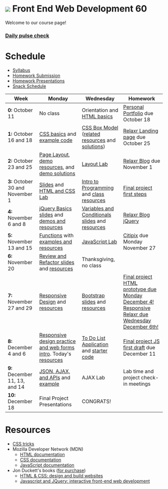 # ![](https://ga-dash.s3.amazonaws.com/production/assets/logo-9f88ae6c9c3871690e33280fcf557f33.png) Front End Web Development 60

Welcome to our course page!
### **[Daily pulse check](http://bit.ly/fewd60_exitticket)**

# Schedule
* [Syllabus](https://drive.google.com/file/d/0B8Xkn5bpaj3KRG5CZW1zejBQVjQ/view)
* [Homework Submission](https://docs.google.com/spreadsheets/d/1VH69kigSGi_H6ddLWjPvuqSwjJ4bsBq2OzVuuqNqALI/edit#gid=0)
* [Homework Presentations](https://docs.google.com/spreadsheets/d/1C8MEWs1j84YWrifGvV2uSq79sEIMyJkI8QTZcZHbk2c/edit#gid=0)
* [Snack Schedule](https://docs.google.com/spreadsheets/d/15m4Sbwb1jWfFmEC1rdBwHdKEsNSSdLL2POvCcK3n1ls/edit#gid=0)

Week | Monday |  Wednesday | Homework |
----- | ----- | ------ | ---- |
**0:** October 11 | No class | Orientation and [HTML basics][0W]  | [Personal Portfolio][0H] due October 18 |
**1:** October 16 and 18 | [CSS basics][1M] and [example code][1M_examples] | [CSS Box Model][1W] ([related resources][1W_resources] and [solutions][1W_solutions]) | [Relaxr Landing page][1H] due October 25 |
**2:** October 23 and 25 | [Page Layout][2M], [demo resources][2M_resources], and [demo solutions][2M_solutions] | [Layout Lab][2W]  | [Relaxr Blog][2H] due November 1 |
**3:** October 30 and November 1 | [Slides][3M] and [HTML and CSS Lab][3M_lab] | [Intro to Programming][3W] and [class resources][3W_resources] | [Final project first steps][3H] |
**4:** November 6 and 8 | [jQuery Basics slides][4M] and [demos and resources][4M_resources] | [Variables and Conditionals slides][4W] and [resources][4W_resources] |  [Relaxr Blog jQuery][4H] |
**5:** November 13 and 15 | [Functions][5M] with [examples and resources][5M_resources] | [JavaScript Lab][5W] | [Citipix][5H] due Monday November 27 |
**6:** November 20  | [Review and Refactor slides][6M] and [resources][6M_resources] | Thanksgiving, no class  |  |
**7:** November 27 and 29 | [Responsive Design][7M] and [resources][7M_resources] | [Bootstrap slides][7W] and [resources][7W_resources] | [Final project HTML prototype due Monday December 4! Responsive Relaxr due Wednesday December 6th!][7H]  |
**8:** December 4 and 6 | [Responsive design practice and web forms intro][8M]. Today's [resources][8M_resources] | [To Do List Application][8W] and [starter code][8W_resources] | [Final project JS first draft][8H] due December 11 |
**9:** December 11, 13, and 14 | [JSON, AJAX, and APIs][9M] and [example][9M_resources] | AJAX Lab | Lab time and project check-in meetings |  
**10:** December 18 |  Final Project Presentations | CONGRATS! | |

[0M]: # "..."
[0W]: https://docs.google.com/presentation/d/1mNgiufC1fkp1DdMb7nLtlqWDD-MhvcnyQoX19LWu7oI/edit#slide=id.g10525f8a8b_0_30 "HTML Basics slides"
[0H]: /homework/week01 "week 1 hw"

[1M]: https://docs.google.com/presentation/d/1AUuVf3hAFHJ4X3pEVYpzTue7vhggdK6vse4Sz42Up68/edit#slide=id.p "CSS Basics slides"
[1M_examples]: https://github.com/fewd60/home/tree/master/homework/week01/solution "example code"
[1W]: https://docs.google.com/presentation/d/1lMhOP6yyGUYnGyikx04u8jH0LIrT4_695OAArm7S8_E/edit#slide=id.g25d2fcffd3_0_0 "CSS box model slides"
[1W_resources]: https://github.com/fewd60/home/tree/master/resources/03_box_model/starter_code "box model resources"
[1W_solutions]: https://github.com/fewd60/home/tree/master/resources/03_box_model/solution 'box model solutions'
[1H]: /homework/week02 "Relaxr landing page"

[2M]: https://docs.google.com/presentation/d/1bEkPIqAMVBTj3nG1xTNdUciM1Y58FnZl_Ltsm1JGh1c/edit#slide=id.g28efd68594_0_35 "Layout slides"
[2M_resources]: https://github.com/fewd60/home/tree/master/resources/04_layout "layout demo resources"
[2M_solutions]: https://github.com/fewd60/home/tree/master/resources/04_layout/solution "layout demo solutions"
[2W]: https://docs.google.com/presentation/d/1qspmLJNDAMmJQTGUHl0p2PTjJQ8zGw8qdtGKJqL84QY/edit#slide=id.g1095295fc1_3_0 "Layout Lab"
[2H]: /homework/week03 "Relaxr Blog"


[3M]: https://docs.google.com/presentation/d/1Wq4qD7OGUm2NzkS4P1YO0eUL8sd6wVIqkkGmulRCJnQ/edit#slide=id.g273a2b311f_0_17 "slides"
[3M_lab]: /resources/06_HTML_CSS_Lab "startup matchmaker"
[3W]: https://docs.google.com/presentation/d/1W_ECkQU8aVhm-kb1xRYaeuNMLIf2JtqhJ5RSbyOpFBE/edit#slide=id.g10aab69910_0_430 "programatic thinking slides"
[3W_resources]: /resources/07_programmatic_thinking "..."
[3H]: /homework/week04 "final proj. first steps"


[4M]: https://docs.google.com/presentation/d/1h6rPHpccO79kFZ5hPbS1PIVzFoEcdZlfyDpNLtRGgLM/edit#slide=id.g1189d8434b_0_62 "jquery slides"
[4M_resources]: /resources/08_jquery "demo and examples"
[4W]: https://docs.google.com/presentation/d/1QYxwrno1omPMP_Of0VKbj00XePJjR_cX3bdc0mbZdLE/edit#slide=id.g1196bcb32f_1_192 "conditionals variables and types"
[4W_resources]: https://github.com/fewd60/home/tree/master/resources/09_vars_conditionals_types "wednesday resources"
[4H]: https://github.com/fewd60/home/tree/master/homework/week05 "Relaxr blog jQuery"


[5M]: https://docs.google.com/presentation/d/1KSYnqon5diml8RzjKvySvg4REHeETD6ZJONBLz5Ur3k/edit#slide=id.g119d190c8e_0_369 "functions slides"
[5M_resources]: /resources/10_functions "lesson resources"
[5W]: https://docs.google.com/presentation/d/1N0TKmh3IHfZOnIIlFTe89fD_Wfijo4mbDxJfl4VLGC8/edit#slide=id.g11ac3d59af_0_172 "lab slides"
[5H]: /homework/week06 "citipix"

[6M]: https://docs.google.com/presentation/d/1D6aKZEbQUqhVAeuTqsEqdV6NWukaXtFvZgwY8XP9DZY/edit#slide=id.g11b23dce7e_0_0 "Monday slides"
[6M_resources]: https://github.com/fewd60/home/tree/master/resources/12_review_refactor ""


[7M]: https://docs.google.com/presentation/d/1v2WKqFsmmu6J-Oe985bT_dtqmPn02cR1yj6j--FpFAY/edit#slide=id.g11c0d5ccba_0_149 "slides"
[7M_resources]: https://github.com/fewd60/home/tree/master/resources/13_debug_design "resources"
[7W]: https://docs.google.com/presentation/d/1YVn2v_eyRBlFwY1bOw0Go52oUh0tUYWSYOC7tay6rW4/edit#slide=id.g11e908ba9d_0_4 "..."
[7W_resources]: /resources/14_bootstrap "resources"
[7H]: https://github.com/fewd60/home/tree/master/homework/week07 "week 7 hw"

[8M]: https://docs.google.com/presentation/d/1bNauZIAjtSoOI4Z9BMqKRrh_d-8IhD4MYQ0-ZqnpcpM/edit#slide=id.g11c0d5ccba_0_149 "..."
[8M_resources]: https://github.com/fewd60/home/tree/master/resources/15_responsive_and_forms "today's resources"
[8W]: https://docs.google.com/presentation/d/1CRZyeGgPrdKshIk8vS-Re9jbHPKpTpAtP5t_LWh3YLs/edit#slide=id.g11c0d5ccba_0_149 "..."
[8W_resources]: https://github.com/fewd60/home/tree/master/resources/16_forms_lab "..."
[8H]: https://github.com/fewd60/home/tree/master/homework/week08 "..."

[9M]: https://docs.google.com/presentation/d/1xOr5AAe6RkaXwan6LFdw3vU-_GkXPEqAEshyvVQagao/edit#slide=id.g11c0d5ccba_0_252 "slides"
[9M_resources]: /resources/17_ajax "example code"
[9W]: # "..."
[9H]: # "..."

[10M]: # "..."
[10W]: # "..."
[10H]: # "..."



# Resources

* [CSS tricks](https://css-tricks.com/)
* Mozilla Developer Network (MDN)
  * [HTML documentation](https://developer.mozilla.org/en-US/docs/Web/HTML)
  * [CSS documentation](https://developer.mozilla.org/en-US/docs/Web/CSS)
  * [JavaScript documentation](https://developer.mozilla.org/en-US/docs/Web/JavaScript)
* Jon Duckett's books ([for purchase](http://www.amazon.com/Web-Design-HTML-JavaScript-jQuery/dp/1118907442/ref=sr_1_1?ie=UTF8&qid=1453187846&sr=8-1&keywords=jon+duckett))
  * [HTML & CSS: design and build websites](http://www.wufai.edu.tw/%E7%B6%B2%E9%A0%81%E6%8A%80%E8%A1%93%E4%B8%AD%E5%BF%83/datasheet/HTML%20and%20CSS%20design%20and%20build%20websites.pdf)
  * [Javascript and JQuery: interactive front-end web development](https://www.scribd.com/doc/253307793/Javascript-and-Jquery-Jon-Duckett)
